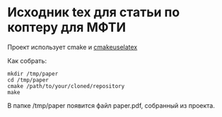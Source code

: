 Исходник tex для статьи по коптеру для МФТИ
===========================================

Проект использует cmake и [cmakeuselatex](http://www.cmake.org/Wiki/CMakeUserUseLATEX)

Как собрать:

    mkdir /tmp/paper
    cd /tmp/paper
    cmake /path/to/your/cloned/repository
    make
    
В папке /tmp/paper появится файл paper.pdf, собранный из проекта.

